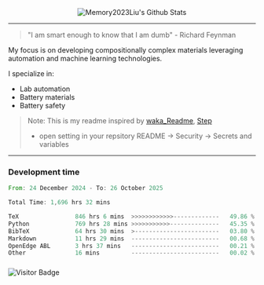 <div align="center">
    <img align="center" src="https://github-readme-stats.vercel.app/api?username=Memory2023Liu&show_icons=true&count_private=true&hide_border=true" alt="Memory2023Liu's Github Stats"></img>
</div>

---

> "I am smart enough to know that I am dumb" - Richard Feynman 

My focus is on developing compositionally complex materials leveraging automation and machine learning technologies.

I specialize in:
- Lab automation
- Battery materials
- Battery safety

> Note: This is my readme inspired by [waka_Readme](https://github.com/marketplace/actions/waka-readme), [Step](https://github.com/orgs/community/discussions/116451)
> - open setting in your repsitory README -> Security -> Secrets and variables

---

### Development time
<!--START_SECTION:waka-->

```rust
From: 24 December 2024 - To: 26 October 2025

Total Time: 1,696 hrs 32 mins

TeX                846 hrs 6 mins  >>>>>>>>>>>>-------------   49.86 %
Python             769 hrs 28 mins >>>>>>>>>>>--------------   45.35 %
BibTeX             64 hrs 30 mins  >------------------------   03.80 %
Markdown           11 hrs 29 mins  -------------------------   00.68 %
OpenEdge ABL       3 hrs 37 mins   -------------------------   00.21 %
Other              16 mins         -------------------------   00.02 %
```

<!--END_SECTION:waka-->

### 

![Visitor Badge](https://visitor-badge.laobi.icu/badge?page_id=Memory2023Liu.Memory2023Liu)
